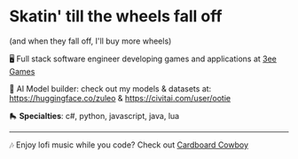 # Skatin' till the wheels fall off
(and when they fall off, I'll buy more wheels)

🖥️ Full stack software engineer developing games and applications at [3ee Games](https://3ee.com)

🤖 AI Model builder: check out my models & datasets at: https://huggingface.co/zuleo & https://civitai.com/user/ootie

🛼 **Specialties**: c#, python, javascript, java, lua

---

🎶 Enjoy lofi music while you code?  Check out [Cardboard Cowboy](https://www.twitch.tv/loficardboardcowboy)
